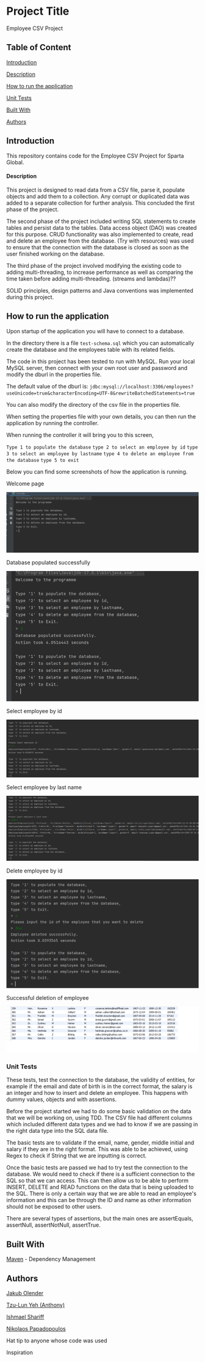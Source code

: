 
# Project Title

Employee CSV Project

## Table of Content

[Introduction](#Inroduction)

[Description](#Description)

[How to run the application](How-to-run-the-application)

[Unit Tests](#Unit-Tests)

[Built With](#Built-With)

[Authors](Authors)

## Introduction

This repository contains code for the Employee CSV Project for Sparta Global.

#### Description

This project is designed to read data from a CSV file, parse it, populate objects and add them to a collection. Any corrupt or duplicated data was added to a separate collection for further analysis. This concluded the first phase of the project.

The second phase of the project included writing SQL statements to create tables and persist data to the tables. Data access object (DAO) was created for this purpose. CRUD functionality was also implemented to create, read and delete an employee from the database. (Try with resources) was used to ensure that the connection with the database is closed as soon as the user finished working on the database.

The third phase of the project involved modifying the existing code to adding multi-threading, to increase performance as well as comparing the time taken before adding multi-threading. (streams and lambdas)??

SOLID principles, design patterns and Java conventions was implemented during this project.


## How to run the application

Upon startup of the application you will have to connect to a database.

In the directory there is a file `test-schema.sql` which you can automatically create the database and the employees table with its related fields.

 The code in this project has been tested to run with MySQL. Run your local MySQL server, then connect with your own root user and password and modify the dburl in the properties file.

 The default value of the dburl is:  `jdbc:mysql://localhost:3306/employees?useUnicode=true&characterEncoding=UTF-8&rewriteBatchedStatements=true`

You can also modify the directory of the csv file in the properties file.

When setting the properties file with your own details, you can then run the application by running the controller.

When running the controller it will bring you to this screen,

`Type 1 to populate the database` `type 2 to select an employee by id` `type 3 to select an employee by lastname` `type 4 to delete an employee from the database` `type 5 to exit`



Below you can find some screenshots of how the application is running.

Welcome page

![](screenshots/Welcome%20page.png)

Database populated successfully

![](screenshots/populated%20database.png)

Select employee by id

![](screenshots/select%20employee%20by%20id.png)

Select employee by last name

![](screenshots/select%20employee%20by%20lastname.png)

Delete employee by id

![](screenshots/delete%20employee.png)

Successful deletion of employee

![](screenshots/successful%20deletion.png)

### Unit Tests

These tests, test the connection to the database, the validity of entities, for example if the email and date of birth is in the correct format, the salary is an integer and how to insert and delete an employee. This happens with dummy values, objects and with assertions.

Before the project started we had to do some basic validation on the data that we will be working on, using TDD. The CSV file had different columns which included different data types and we had to know if we are passing in the right data type into the SQL data file. 

The basic tests are to validate if the email, name, gender, middle initial and salary if they are in the right format. This was able to be achieved, using Regex to check if String that we are inputting is correct.

Once the basic tests are passed we had to try test the connection to the database. We would need to check if there is a sufficient connection to the SQL so that we can access. This can then allow us to be able to perform INSERT, DELETE and READ functions on the data that is being uploaded to the SQL. There is only a certain way that we are able to read an employee's information and this can be through the ID and name as other information should not be exposed to other users.

There are several types of assertions, but the main ones are assertEquals, assertNull, assertNotNull, assertTrue.


## Built With
[Maven](https://maven.apache.org/) - Dependency Management

## Authors

[Jakub Olender](https://github.com/JakubOlender)

[Tzu-Lun Yeh (Anthony)](https://github.com/MagerXser)

[Ishmael Shariff](https://github.com/ishariffSG)

[Nikolaos Papadopoulos](https://github.com/Moodhunter34)

Hat tip to anyone whose code was used

Inspiration


